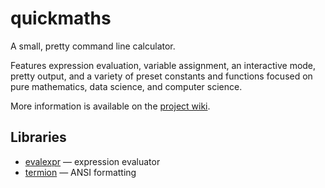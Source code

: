 
# quickmaths

A small, pretty command line calculator.

Features expression evaluation, variable assignment, an interactive mode, pretty
output, and a variety of preset constants and functions focused on pure mathematics,
data science, and computer science.

More information is available on the [project wiki](https://git.vwolfe.io/valerie/qm/wiki).

## Libraries

- [evalexpr](https://crates.io/crates/evalexpr) — expression evaluator
- [termion](https://crates.io/crates/termion) — ANSI formatting

